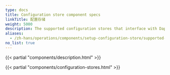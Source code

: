 ```yaml
---
type: docs
title: Configuration store component specs
linkTitle: 配置存储
weight: 5000
description: The supported configuration stores that interface with Dapr
aliases:
  - /zh-hans/operations/components/setup-configuration-store/supported-configuration-stores/
no_list: true
---
```


{{< partial "components/description.html" >}}

{{< partial "components/configuration-stores.html" >}}
